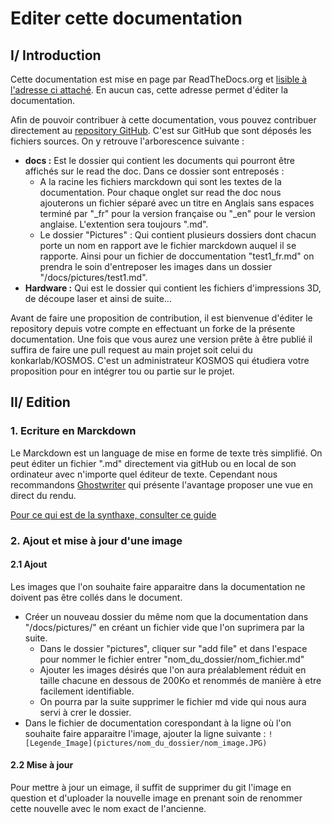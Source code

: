 # Editer cette documentation

## I/ Introduction
Cette documentation est mise en page par ReadTheDocs.org et [lisible à l'adresse ci attaché](https://kosmos30.readthedocs.io). En aucun cas, cette adresse permet d'éditer la documentation. 

Afin de pouvoir contribuer à cette documentation, vous pouvez contribuer directement au [repository GitHub](https://github.com/KonkArLab/KOSMOS). C'est sur GitHub que sont déposés les fichiers sources. On y retrouve l'arborescence suivante : 

 - **docs :** Est le dossier qui contient les documents qui pourront être affichés sur le read the doc. Dans ce dossier sont entreposés :
   - A la racine les fichiers marckdown qui sont les textes de la documentation. Pour chaque onglet sur read the doc nous ajouterons un fichier séparé avec un titre en Anglais sans espaces terminé par "_fr" pour la version française ou "_en" pour le version anglaise. L'extention sera toujours ".md".
   - Le dossier "Pictures" : Qui contient plusieurs dossiers dont chacun porte un nom en rapport ave le fichier marckdown auquel il se rapporte. Ainsi pour un fichier de doccumentation "test1_fr.md" on prendra le soin d'entreposer les images dans un dossier "/docs/pictures/test1.md".
 - **Hardware :** Qui est le dossier qui contient les fichiers d'impressions 3D, de découpe laser et ainsi de suite...  

Avant de faire une proposition de contribution, il est bienvenue d'éditer le repository depuis votre compte en effectuant un forke de la présente documentation. Une fois que vous aurez une version prête à être publié il suffira de faire une pull request au main projet soit celui du konkarlab/KOSMOS.
C'est un administrateur KOSMOS qui étudiera votre proposition pour en intégrer tou ou partie sur le projet. 


## II/ Edition

### 1. Ecriture en Marckdown
Le Marckdown est un language de mise en forme de texte très simplifié. On peut éditer un fichier ".md" directement via gitHub ou en local de son ordinateur avec n'importe quel éditeur de texte. Cependant nous recommandons [Ghostwriter](https://wereturtle.github.io/ghostwriter/) qui présente l'avantage proposer une vue en direct du rendu.

[Pour ce qui est de la synthaxe, consulter ce guide](https://www.markdownguide.org/basic-syntax/)


### 2. Ajout et mise à jour d'une image

#### 2.1 Ajout
Les images que l'on souhaite faire apparaitre dans la documentation ne doivent pas être collés dans le document. 
 - Créer un nouveau dossier du même nom que la documentation dans "/docs/pictures/" en créant un fichier vide que l'on suprimera par la suite.
   - Dans le dossier "pictures", cliquer sur "add file" et dans l'espace pour nommer le fichier entrer "nom_du_dossier/nom_fichier.md"
   - Ajouter les images désirés que l'on aura préalablement réduit en taille chacune en dessous de 200Ko et renommés de manière à etre facilement identifiable. 
   - On pourra par la suite supprimer le fichier md vide qui nous aura servi à crer le dossier.  
 - Dans le fichier de documentation corespondant à la ligne où l'on souhaite faire apparaitre l'image, ajouter la ligne suivante : 
 ```![Legende_Image](pictures/nom_du_dossier/nom_image.JPG)``` 


#### 2.2 Mise à jour 
Pour mettre à jour un eimage, il suffit de supprimer du git l'image en question et d'uploader la nouvelle image en prenant soin de renommer cette nouvelle avec le nom exact de l'ancienne. 


